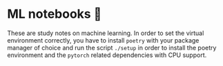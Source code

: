 # ML notebooks 🤖

These are study notes on machine learning. In order to set the virtual environment correctly, you have to install `poetry` with your package manager of choice and run the script `./setup` in order to install the poetry environment and the `pytorch` related dependencies with CPU support.